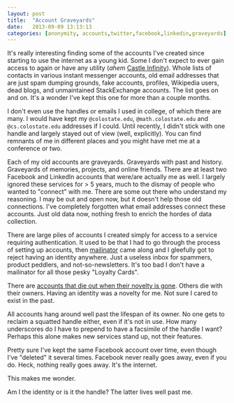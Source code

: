 ```yaml
---
layout: post
title:  "Account Graveyards"
date:   2013-09-09 13:13:13
categories: [anonymity, accounts,twitter,facebook,linkedin,graveyards]
---
```


It's really interesting finding some of the accounts I've created since starting to use the internet as a young kid. Some I don't expect to ever gain access to again or have any utility (*ahem* [Castle Infinity](http://www.castle-infinity.com/)). Whole lists of contacts in various instant messenger accounts, old email addresses that are just spam dumping grounds, fake accounts, profiles, Wikipedia users, dead blogs, and unmaintained StackExchange accounts. The list goes on and on. It's a wonder I've kept this one for more than a couple months.

I don't even use the handles or emails I used in college, of which there are many. I would have kept my `@colostate.edu`, `@math.colostate.edu` and `@cs.colostate.edu` addresses if I could. Until recently, I didn't stick with one handle and largely stayed out of view (well, explicitly). You can find remnants of me in different places and you might have met me at a conference or two.

Each of my old accounts are graveyards. Graveyards with past and history. Graveyards of memories, projects, and online friends. There are at least two Facebook and LinkedIn accounts that were/are actually me as well. I largely ignored these services for > 5 years, much to the dismay of people who wanted to "connect" with me. There are some out there who understand my reasoning. I may be out and open now, but it doesn't help those old connections. I've completely forgotten what email addresses connect these accounts. Just old data now, nothing fresh to enrich the hordes of data collection.

There are large piles of accounts I created simply for access to a service requiring authentication. It used to be that I had to go through the process of setting up accounts, then [mailinator](http://www.mailinator.com/) came along and I gleefully got to reject having an identity anywhere. Just a useless inbox for spammers, product peddlers, and not-so-newsletters. It's too bad I don't have a mailinator for all those pesky "Loyalty Cards".

There are [accounts that die out when their novelty is gone](http://www.youtube.com/watch?v=Xk9hp3eFsPs). Others die with their owners. Having an identity was a novelty for me. Not sure I cared to exist in the past.

All accounts hang around well past the lifespan of its owner. No one gets to reclaim a squatted handle either, even if it's not in use. How many underscores do I have to prepend to have a facsimile of the handle I want? Perhaps this alone makes new services stand up, not their features.

Pretty sure I've kept the same Facebook account over time, even though I've "deleted" it several times. Facebook never really goes away, even if you do. Heck, nothing really goes away. It's the internet.

This makes me wonder.

Am I the identity or is it the handle? The latter lives well past me.


